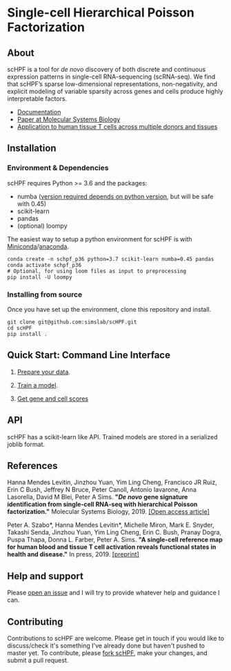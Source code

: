 # Single-cell Hierarchical Poisson Factorization

## About
scHPF is a tool for _de novo_ discovery of both discrete and continuous expression patterns in single-cell RNA\-sequencing (scRNA-seq). We find that scHPF’s sparse low-dimensional representations, non-negativity, and explicit modeling of variable sparsity across genes and cells produce highly interpretable factors.

- [Documentation](https://schpf.readthedocs.io/en/latest/)
- [Paper at Molecular Systems Biology](http://msb.embopress.org/content/15/2/e8557.full.pdf)
- [Application to human tissue T cells across multiple donors and tissues](https://www.biorxiv.org/content/10.1101/555557v1) 

##  Installation
### Environment & Dependencies
scHPF requires Python >= 3.6 and the packages:
- numba ([version required depends on python version](https://schpf.readthedocs.io/en/latest/install.html#numba-compatibility), but will be safe with 0.45)
- scikit-learn
- pandas
- (optional) loompy

The easiest way to setup a python environment for scHPF is with 
[Miniconda](https://conda.io/miniconda.html)/[anaconda](https://www.continuum.io/downloads).
```
conda create -n schpf_p36 python=3.7 scikit-learn numba=0.45 pandas
conda activate schpf_p36
# Optional, for using loom files as input to preprocessing
pip install -U loompy
```

### Installing from source
Once you have set up the environment, clone this repository and install.
```
git clone git@github.com:simslab/scHPF.git
cd scHPF
pip install .
```

## Quick Start: Command Line Interface

1. [Prepare your data](https://schpf.readthedocs.io/en/latest/prep-cli.html). 

2. [Train a model](https://schpf.readthedocs.io/en/latest/train-cli.html).

3. [Get gene and cell scores](https://schpf.readthedocs.io/en/latest/score-cli.html)


## API

scHPF has a scikit-learn like API. Trained models are stored in a serialized
joblib format.


##  References

Hanna Mendes Levitin, Jinzhou Yuan, Yim Ling Cheng, Francisco JR Ruiz, Erin C Bush, 
Jeffrey N Bruce, Peter Canoll, Antonio Iavarone, Anna Lasorella, David M Blei, Peter A Sims.
__"*De novo* gene signature identification from single‐cell RNA‐seq with hierarchical Poisson 
factorization."__ Molecular Systems Biology, 2019. [[Open access article]](http://msb.embopress.org/content/15/2/e8557.full.pdf)

Peter A. Szabo*, Hanna Mendes Levitin*, Michelle Miron, Mark E. Snyder, Takashi Senda, 
Jinzhou Yuan, Yim Ling Cheng, Erin C. Bush, Pranay Dogra, Puspa Thapa, Donna L. Farber, 
Peter A. Sims. __"A single-cell reference map for human blood and tissue T cell 
activation reveals functional states in health and disease."__ In press, 2019. 
[[preprint]](https://www.biorxiv.org/content/10.1101/555557v1)


## Help and support
Please [open an issue](https://github.com/simslab/scHPF/issues/new) and I will try to provide whatever help and guidance I can.

## Contributing
Contributions to scHPF are welcome. Please get in touch if you would like to
discuss/check it's something I've already done but haven't pushed to master yet.
To contribute, please [fork
scHPF](https://github.com/simslab/scHPF/issues#fork-destination-box), make your
changes, and submit a pull request.

